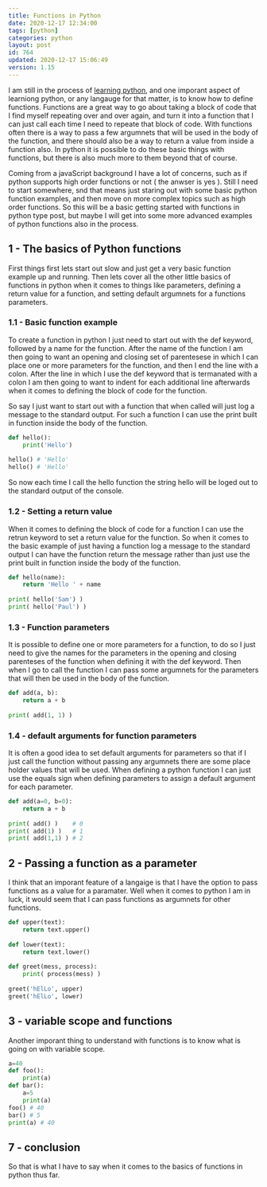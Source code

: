 ```yaml
---
title: Functions in Python 
date: 2020-12-17 12:34:00
tags: [python]
categories: python
layout: post
id: 764
updated: 2020-12-17 15:06:49
version: 1.15
---
```


I am still in the process of [learning python](https://docs.python.org/3/tutorial/), and one imporant aspect of learniong python, or any langauge for that matter, is to know how to define functions. Functions are a great way to go about taking a block of code that I find myself repeating over and over again, and turn it into a function that I can just call each time I need to repeate that block of code. With functions often there is a way to pass a few argumnets that will be used in the body of the function, and there should also be a way to return a value from inside a function also. In python it is possible to do these basic things with functions, but there is also much more to them beyond that of course.

Coming from a javaScript background I have a lot of concerns, such as if python supports high order functions or not \( the anwser is yes \). Still I need to start somewhere, snd that means just staring out with some basic python function examples, and then move on more complex topics such as high order functions. So this will be a basic getting started with functions in python type post, but maybe I will get into some more advanced examples of python functions also in the process.

<!-- more -->

## 1 - The basics of Python functions

First things first lets start out slow and just get a very basic function example up and running. Then lets cover all the other little basics of functions in python when it comes to things like parameters, defining a return value for a function, and setting default argumnets for a functions parameters.

### 1.1 - Basic function example

To create a function in python I just need to start out with the def keyword, followed by a name for the function. After the name of the function I am then going to want an opening and closing set of parentesese in which I can place one or more parameters for the function, and then I end the line with a colon. After the line in which I use the def keyword that is termanated with a colon I am then going to want to indent for each additional line afterwards when it comes to defining the block of code for the function.

So say I just want to start out with a function that when called will just log a message to the standard output. For such a function I can use the print built in function inside the body of the function.

```python
def hello():
    print('Hello')
 
hello() # 'Hello'
hello() # 'Hello'
```

So now each time I call the hello function the string hello will be loged out to the standard output of the console.

### 1.2 - Setting a return value

When it comes to defining the block of code for a function I can use the retrun keyword to set a return value for the function. So when it comes to the basic example of just having a function log a message to the standard output I can have the function return the message rather than just use the print built in function inside the body of the function.

```python
def hello(name):
    return 'Hello ' + name
 
print( hello('Sam') )
print( hello('Paul') )
```

### 1.3 - Function parameters

It is possible to define one or more parameters for a function, to do so I just need to give the names for the parameters in the opening and closing parenteses of the function when defining it with the def keyword. Then when I go to call the function I can pass some argumnets for the parameters that will then be used in the body of the function.

```python
def add(a, b):
    return a + b
 
print( add(1, 1) )
```

### 1.4 - default arguments for function parameters

It is often a good idea to set default arguments for parameters so that if I just call the function without passing any argumnets there are some place holder values that will be used. When defining a python function I can just use the equals sign when defining parameters to assign a default argument for each parameter.

```python
def add(a=0, b=0):
    return a + b
 
print( add() )    # 0
print( add(1) )   # 1
print( add(1,1) ) # 2
```

## 2 - Passing a function as a parameter

I think that an imporant feature of a langaige is that I have the option to pass functions as a value for a paramater. Well when it comes to python I am in luck, it would seem that I can pass functions as argumnets for other functions.

```python
def upper(text):  
    return text.upper()  
 
def lower(text):  
    return text.lower()  
 
def greet(mess, process):
    print( process(mess) )
 
greet('hElLo', upper)  
greet('hElLo', lower) 
```

## 3 - variable scope and functions

Another imporant thing to understand with functions is to know what is going on with variable scope.

```python
a=40
def foo():
    print(a)
def bar():
    a=5
    print(a)
foo() # 40
bar() # 5
print(a) # 40
```

## 7 - conclusion

So that is what I have to say when it comes to the basics of functions in python thus far.

